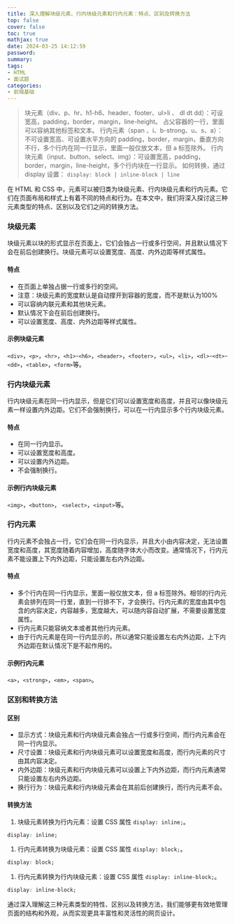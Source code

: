 ```yaml
---
title: 深入理解块级元素、行内块级元素和行内元素：特点、区别及转换方法
top: false
cover: false
toc: true
mathjax: true
date: 2024-03-25 14:12:59
password:
summary:
tags:
- HTML
- 面试题
categories:
- 前端基础
---
```



> 块元素（div、p、hr、h1-h6、header、footer、ul>li 、 dl dt dd）：可设宽高，padding，border，margin，line-height。 占父容器的一行，里面可以容纳其他标签和文本。
行内元素（span 、i、b-strong、u、s、a）： 不可设置宽高、可设置水平方向的 padding，border，margin，垂直方向不行，多个行内在同一行显示，里面一般仅放文本，但 a 标签除外。
行内块元素（input、button、select、img）：可设置宽高，padding，border，margin，line-height，多个行内块在一行显示。
如何转换，通过 display 设置：
`display: block | inline-block | line`

在 HTML 和 CSS 中，元素可以被归类为块级元素、行内块级元素和行内元素。它们在页面布局和样式上有着不同的特点和行为。在本文中，我们将深入探讨这三种元素类型的特点、区别以及它们之间的转换方法。

### 块级元素

  块级元素以块的形式显示在页面上，它们会独占一行或多行空间，并且默认情况下会在前后创建换行。块级元素可以设置宽度、高度、内外边距等样式属性。

#### 特点

- 在页面上单独占据一行或多行的空间。
- 注意：块级元素的宽度默认是自动撑开到容器的宽度，而不是默认为100%
- 可以容纳内联元素和其他块元素。
- 默认情况下会在前后创建换行。
- 可以设置宽度、高度、内外边距等样式属性。

#### 示例块级元素

  `<div>`，`<p>`，`<hr>`，`<h1>`-`<h6>`，`<header>`，`<footer>`，`<ul>`，`<li>`，`<dl>`-`<dt>`-`<dd>`，`<table>`，`<form>`等。

### 行内块级元素

  行内块级元素在同一行内显示，但是它们可以设置宽度和高度，并且可以像块级元素一样设置内外边距。它们不会强制换行，可以在一行内显示多个行内块级元素。

#### 特点

- 在同一行内显示。
- 可以设置宽度和高度。
- 可以设置内外边距。
- 不会强制换行。

#### 示例行内块级元素

  `<img>`，`<button>`， `<select>`，`<input>`等。

### 行内元素

  行内元素不会独占一行，它们会在同一行内显示，并且大小由内容决定，无法设置宽度和高度，其宽度随着内容增加，高度随字体大小而改变。通常情况下，行内元素不能设置上下内外边距，只能设置左右内外边距。

#### 特点

- 多个行内在同一行内显示，里面一般仅放文本，但 a 标签除外。相邻的行内元素会排列在同一行里，直到一行排不下，才会换行。行内元素的宽度由其中包含的内容决定，内容越多，宽度越大，可以随内容自动扩展，不需要设置宽度属性。
- 行内元素只能容纳文本或者其他行内元素。
- 由于行内元素是在同一行内显示的，所以通常只能设置左右内外边距，上下内外边距在默认情况下是不起作用的。

#### 示例行内元素

  `<a>`，`<strong>`，`<em>`，`<span>`。

### 区别和转换方法

#### 区别

- 显示方式：块级元素和行内块级元素会独占一行或多行空间，而行内元素会在同一行内显示。
- 尺寸设置：块级元素和行内块级元素可以设置宽度和高度，而行内元素的尺寸由其内容决定。
- 内外边距：块级元素和行内块级元素可以设置上下内外边距，而行内元素通常只能设置左右内外边距。
- 换行行为：块级元素和行内块级元素会在其前后创建换行，而行内元素不会。

#### 转换方法

1. 块级元素转换为行内元素：设置 CSS 属性 `display: inline;`。

```css
display: inline;
```

1. 行内元素转换为块级元素：设置 CSS 属性 `display: block;`。

```css
display: block;
```

1. 行内元素转换为行内块级元素：设置 CSS 属性 `display: inline-block;`。

```css
display: inline-block;
```

  通过深入理解这三种元素类型的特性、区别以及转换方法，我们能够更有效地管理页面的结构和外观，从而实现更具丰富性和灵活性的网页设计。
